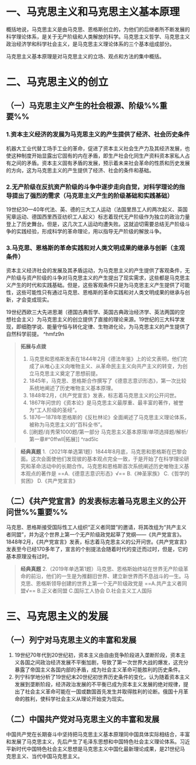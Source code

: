 # 一、马克思主义和马克思主义基本原理
概括地说，马克思主义是由马克思、恩格斯创立的，为他们的后继者所不断发展的科学理论体系，是关于无产阶级和人类解放的科学。马克思主义哲学、马克思主义政治经济学和科学社会主义，是马克思主义理论体系的三个基本组成部分。

马克思主义基本原理是对马克思主义的立场、观点和方法的集中概括。
# 二、马克思主义的创立
## （一）马克思主义产生的社会根源、阶级%%重要%%
### 1.资本主义经济的发展为马克思主义的产生提供了经济、社会历史条件
机器大工业代替工场手工业的革命，促进了资本主义社会生产力及其经济发展，也使这种制度开始显露出它固有的内在矛盾，即生产社会化同生产资料资本家私人占有之间的矛盾。资本主义固有矛盾的发展，预示着未来社会革命的性质和历史发展的方向，这为马克思主义的产生提供了经济、社会的条件和基础。
### 2.无产阶级在反抗资产阶级的斗争中逐步走向自觉，对科学理论的指导提出了强烈的需求（马克思主义产生的阶级基础和实践基础）
19世纪30—40年代法、英、德的三大工人运动（法国里昂工人的两次起义、英国宪章运动、德国西里西亚纺织工人起义）标志着现代无产阶级作为独立的政治力量登上了历史舞台。但是，这几次工人运动均遭失败。这就迫切需要总结无产阶级斗争的实践经验，形成科学的革命理论，用以指导无产阶级的解放斗争。
### 3.马克思、恩格斯的革命实践和对人类文明成果的继承与创新（主观条件）
资本主义经济社会的发展及其矛盾运动，为马克思主义的产生提供了客观条件，无产阶级与资产阶级的斗争对马克思主义的产生提出了现实需求，这些都是马克思主义产生的时代和实践基础。但是，这些客观条件只是为马克思主义产生提供了可能性，这些可能性只有通过马克思、恩格斯的革命实践和对人类文明成果的继承与创新，才会变成现实。

19世纪西欧三大先进思潮（德国古典哲学、英国古典政治经济学、英法两国的空想社会主义）为马克思主义的创立提供了直接的理论来源。19世纪的三大科学发现，即细胞学说、能量守恒与转化定律、生物进化论，为马克思主义的产生提供了自然科学前提。 ^hmfz9n

>**拓展与点拨**
>1. 马克思和恩格斯发表在1844年2月《德法年鉴》上的论文表明，他们完成了从唯心主义向唯物主义、从革命民主主义向共产主义的转变，为创立马克思主义奠定了思想前提。
>2. 1845年，马克思、恩格斯合作撰写了《德意志意识形态》，第一次比较系统地阐述了历史唯物主义基本原理。
>3. 1848年2月，《共产党宣言》发表，标志着马克思主义的公开问世。
>4. 1867年问世的《资本论》是马克思主义最厚重、最丰富的著作，被誉为“工人阶级的圣经”。
>5. 1876—1878年恩格斯的《反杜林论》全面阐述了马克思主义理论体系，被称为马克思主义的“百科全书”。
>6. [[刷题/肖秀荣1000题/第一部分 马克思主义基本原理/单项选择题/解析/第一章#^0ffwll|拓展]]
^rad5lc

>**经典真题**
1.（2021年单选第1题）1844年8月底，马克思和恩格斯在巴黎会面。这次会面使他们发现彼的基本观点完全一致，于是开始了在科学理论研究和革命活动中的长期合作。马克思和恩格斯首次系统阐述历史唯物主义基本观点的著作是
==A.《德意志意识形态》√==
B.《神圣家族》
C.《哲学的贫困》
D.《共产党宣言》
## （二）《共产党宣言》的发表标志着马克思主义的公开问世%%重要%%
马克思、恩格斯接受国际性工人组织“正义者同盟”的邀请，将其改组为“共产主义者同盟”，并为这个世界上第一个无产阶级政党起草了党纲——《共产党宣言》。1848年2月，《共产党宣言》发表，标志着马克思主义的公开问世。《共产党宣言》发表至今已经170多年了，宣言的个别提法会随着时代的变迁而过时，但是，它的基本原理没有过时。

>**经典真题**
2.（2019年单选第1题）马克思、恩格斯始终站在世界无产阶级革命的前沿，他们的一生是为推翻旧世界、建立新世界而不息战斗的一生。马克思、恩格斯领导创建的世界上第一个无产阶级政党是
==A.共产主义者同盟√==
B.正义者同盟 
C.国际工人协会
D.社会主义工人国际
# 三、马克思主义的发展
## （一）列宁对马克思主义的丰富和发展
1. 19世纪70年代到20世纪初，资本主义由自由竞争阶段进入垄断阶段，资本主义各国之间政治经济发展不平衡加剧，导致了第一次世界大战的爆发，这充分暴露了帝国主义各国内部的矛盾，成为社会主义革命可能胜利的历史条件。
2. 列宁科学地分析了19世纪末20世纪初世界历史条件的变化，认为随着资本主义发展到垄断阶段，经济政治发展的不平衡已成为资本主义发展的绝对规律，提出了社会主义革命可能在一国或数国首先发生并取得胜利的论断。俄国十月革命的胜利，使科学社会主义从理论开始变为现实。
## （二）中国共产党对马克思主义的丰富和发展
中国共产党在长期奋斗中坚持把马克思主义基本原理同中国具体实际相结合，丰富和发展了马克思主义，先后产生了毛泽东思想和中国特色社会主义理论体系。习近平新时代中国特色社会主义思想是马克思主义中国化最新理论成果，是21世纪马克思主义、当代中国马克思主义。